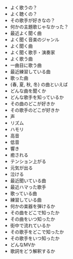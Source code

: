 - よく歌うの？
- よく聴くの？
- その歌手が好きなの？
- 何かの主題歌じゃなかった？
- 最近よく聞く曲
- よく聞く音楽のジャンル
- よく聞く曲
- よく聞く歌手・演奏家
- よく歌う曲
- 一曲目に歌う曲
- 最近練習している曲
- 歌った曲
- {春, 夏, 秋, 冬} の曲といえば
- どんな曲を聞くか
- どんな歌手を知っているか
- その曲のどこが好きか
- その歌手のどこが好きか
- 声
- リズム
- ハモリ
- 高音
- 低音
- 響き
- 癒される
- テンション上がる
- 元気が出る
- 泣ける
- 最近聞いている曲
- 最近ハマった歌手
- 歌っている曲
- 練習している曲
- 何かの楽器を弾けるか
- その曲をどこで知ったか
- その曲をいつ知ったか
- 街中で流れているか
- その歌手をどこで知ったか
- その歌手をいつ知ったか
- どんなMVか
- 歌詞をどう解釈するか

